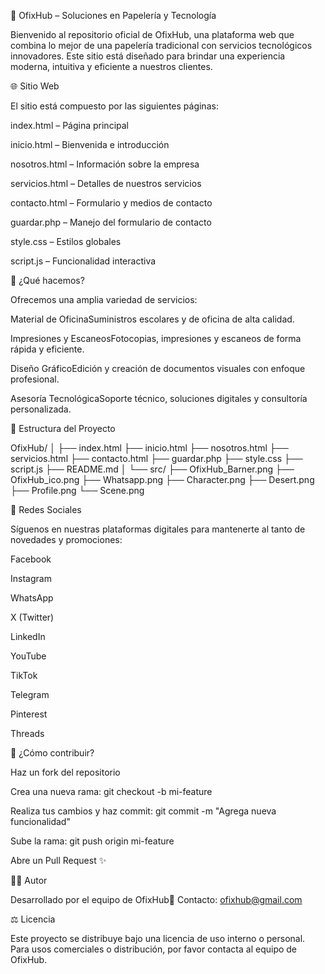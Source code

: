 🧹 OfixHub – Soluciones en Papelería y Tecnología

Bienvenido al repositorio oficial de OfixHub, una plataforma web que combina lo mejor de una papelería tradicional con servicios tecnológicos innovadores. Este sitio está diseñado para brindar una experiencia moderna, intuitiva y eficiente a nuestros clientes.

🌐 Sitio Web

El sitio está compuesto por las siguientes páginas:

index.html – Página principal

inicio.html – Bienvenida e introducción

nosotros.html – Información sobre la empresa

servicios.html – Detalles de nuestros servicios

contacto.html – Formulario y medios de contacto

guardar.php – Manejo del formulario de contacto

style.css – Estilos globales

script.js – Funcionalidad interactiva

📌 ¿Qué hacemos?

Ofrecemos una amplia variedad de servicios:

Material de OficinaSuministros escolares y de oficina de alta calidad.

Impresiones y EscaneosFotocopias, impresiones y escaneos de forma rápida y eficiente.

Diseño GráficoEdición y creación de documentos visuales con enfoque profesional.

Asesoría TecnológicaSoporte técnico, soluciones digitales y consultoría personalizada.

📁 Estructura del Proyecto

OfixHub/
│
├── index.html
├── inicio.html
├── nosotros.html
├── servicios.html
├── contacto.html
├── guardar.php
├── style.css
├── script.js
├── README.md
│
└── src/
    ├── OfixHub_Barner.png
    ├── OfixHub_ico.png
    ├── Whatsapp.png
    ├── Character.png
    ├── Desert.png
    ├── Profile.png
    └── Scene.png

📲 Redes Sociales

Síguenos en nuestras plataformas digitales para mantenerte al tanto de novedades y promociones:

Facebook

Instagram

WhatsApp

X (Twitter)

LinkedIn

YouTube

TikTok

Telegram

Pinterest

Threads

🚀 ¿Cómo contribuir?

Haz un fork del repositorio

Crea una nueva rama: git checkout -b mi-feature

Realiza tus cambios y haz commit: git commit -m "Agrega nueva funcionalidad"

Sube la rama: git push origin mi-feature

Abre un Pull Request ✨

🧑‍💻 Autor

Desarrollado por el equipo de OfixHub📧 Contacto: ofixhub@gmail.com

⚖️ Licencia

Este proyecto se distribuye bajo una licencia de uso interno o personal. Para usos comerciales o distribución, por favor contacta al equipo de OfixHub.